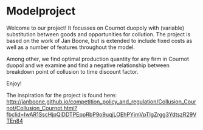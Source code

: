 # Modelproject

Welcome to our project! It focusses on Cournot duopoly with (variable) substitution between goods and opportunities for collution. The project is based on the work of Jan Boone, but is extended to include fixed costs as well as a number of features throughout the model.

Among other, we find optimal production quantity for any firm in Cournot duopol and we examine and find a negative relationship between breakdown point of collusion to time discount factor.

Enjoy!

The inspiration for the project is found here: http://janboone.github.io/competition_policy_and_regulation/Collusion_Cournot/Collusion_Cournot.html?fbclid=IwAR1SscHjpQlDDTPEppRbP9o9uqjLOEhPYjmVpTlgZrgg3YdtszR29VTEn84
